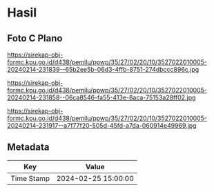 # Hasil

## Foto C Plano

https://sirekap-obj-formc.kpu.go.id/d438/pemilu/ppwp/35/27/02/20/10/3527022010005-20240214-231839--65b2ee5b-06d3-4ffb-8751-274dbccc896c.jpg

https://sirekap-obj-formc.kpu.go.id/d438/pemilu/ppwp/35/27/02/20/10/3527022010005-20240214-231858--06ca8546-fa55-413e-8aca-75153a28ff02.jpg

https://sirekap-obj-formc.kpu.go.id/d438/pemilu/ppwp/35/27/02/20/10/3527022010005-20240214-231917--a7f77f20-505d-45fd-a7da-060914e49969.jpg


## Metadata

| Key        | Value               |
| ---------- | ------------------- |
| Time Stamp | 2024-02-25 15:00:00 |



